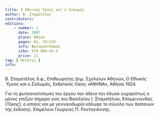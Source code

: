 ```yaml
---
title: Ο Εθνικός Ύμνος καί ο Σολωμός
author: Β. Σταματέλος
contributors: 
editions: 
    - number: 1
      date: 2007
      place: Αθήνα
      pages: 8ο, 25+128
      info: Φωτοανατύπωση
      isbn: 978-960-43-4
      price: 11
tag: [ Μελέτες ]
info: 
---
```


Β. Σταματέλος δ.φ., Επιθεωρητής Δημ. Σχολείων Αθηνών, *Ο Εθνικός Ύμνος και ο Σολωμός,* Εκδοτικός Οίκος «ΑθΗΝΑ», Αθήναι 1924.

Για τη φωτοανατύπωση του έργου την άδεια την έδωσε ευχαρίστως ο μόνος επιζών σήμερα γιος του Βασιλείου Ι. Σταματέλου, Επαμεινώνδας \(Τάκης\), ο οποίος και με γενναιοδωρία κάλυψε το σύνολο των δαπανών της έκδοσης. Επιμέλεια Γεώργιος Π. Ροντογιάννης.
